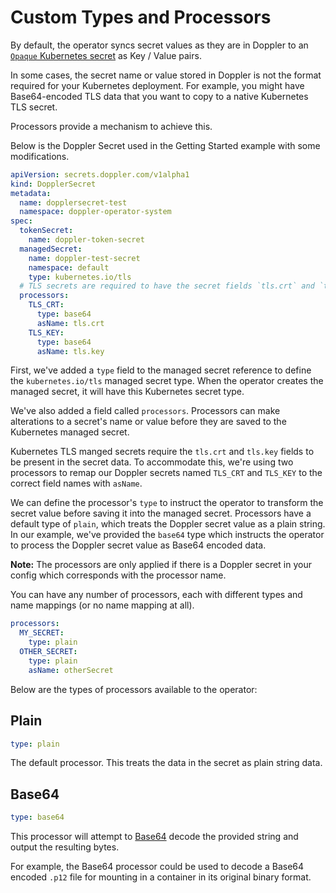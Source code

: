 # Custom Types and Processors

By default, the operator syncs secret values as they are in Doppler to an [`Opaque` Kubernetes secret](https://kubernetes.io/docs/concepts/configuration/secret/) as Key / Value pairs.

In some cases, the secret name or value stored in Doppler is not the format required for your Kubernetes deployment.
For example, you might have Base64-encoded TLS data that you want to copy to a native Kubernetes TLS secret.

Processors provide a mechanism to achieve this.

Below is the Doppler Secret used in the Getting Started example with some modifications.

```yaml
apiVersion: secrets.doppler.com/v1alpha1
kind: DopplerSecret
metadata:
  name: dopplersecret-test
  namespace: doppler-operator-system
spec:
  tokenSecret:
    name: doppler-token-secret
  managedSecret:
    name: doppler-test-secret
    namespace: default
    type: kubernetes.io/tls
  # TLS secrets are required to have the secret fields `tls.crt` and `tls.key`
  processors:
    TLS_CRT:
      type: base64
      asName: tls.crt
    TLS_KEY:
      type: base64
      asName: tls.key
```

First, we've added a `type` field to the managed secret reference to define the `kubernetes.io/tls` managed secret type. When the operator creates the managed secret, it will have this Kubernetes secret type.

We've also added a field called `processors`. Processors can make alterations to a secret's name or value before they are saved to the Kubernetes managed secret.

Kubernetes TLS manged secrets require the `tls.crt` and `tls.key` fields to be present in the secret data. To accommodate this, we're using two processors to remap our Doppler secrets named `TLS_CRT` and `TLS_KEY` to the correct field names with `asName`.

We can define the processor's `type` to instruct the operator to transform the secret value before saving it into the managed secret. Processors have a default type of `plain`, which treats the Doppler secret value as a plain string. In our example, we've provided the `base64` type which instructs the operator to process the Doppler secret value as Base64 encoded data.

**Note:** The processors are only applied if there is a Doppler secret in your config which corresponds with the processor name.

You can have any number of processors, each with different types and name mappings (or no name mapping at all).

```yaml
processors:
  MY_SECRET:
    type: plain
  OTHER_SECRET:
    type: plain
    asName: otherSecret
```

Below are the types of processors available to the operator:

## Plain

```yaml
type: plain
```

The default processor. This treats the data in the secret as plain string data.

## Base64

```yaml
type: base64
```

This processor will attempt to [Base64](https://en.wikipedia.org/wiki/Base64) decode the provided string and output the resulting bytes.

For example, the Base64 processor could be used to decode a Base64 encoded `.p12` file for mounting in a container in its original binary format.
